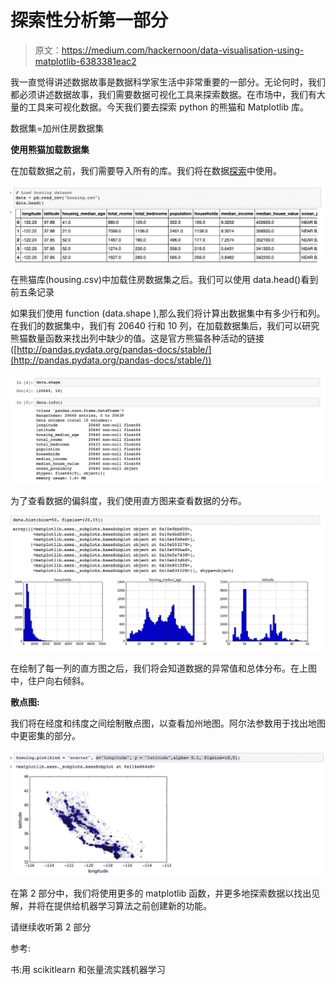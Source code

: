 # 探索性分析第一部分

> 原文：<https://medium.com/hackernoon/data-visualisation-using-matplotlib-6383381eac2>

我一直觉得讲述数据故事是数据科学家生活中非常重要的一部分。无论何时，我们都必须讲述数据故事，我们需要数据可视化工具来探索数据。在市场中，我们有大量的工具来可视化数据。今天我们要去探索 python 的熊猫和 Matplotlib 库。

数据集=加州住房数据集

**使用熊猫加载数据集**

在加载数据之前，我们需要导入所有的库。我们将在数据[探索](https://hackernoon.com/tagged/exploration)中使用。

![](img/bdbd3a7850e3b44820bbfc9fcb33808b.png)

在熊猫库(housing.csv)中加载住房数据集之后。我们可以使用 data.head()看到前五条记录

如果我们使用 function (data.shape ),那么我们将计算出数据集中有多少行和列。在我们的数据集中，我们有 20640 行和 10 列，在加载数据集后，我们可以研究熊猫数量函数来找出列中缺少的值。这是官方熊猫各种活动的链接([http://pandas.pydata.org/pandas-docs/stable/](http://pandas.pydata.org/pandas-docs/stable/))

![](img/4524be2a638c81e9a7b48a70be85009a.png)

为了查看数据的偏斜度，我们使用直方图来查看数据的分布。

![](img/4e28a9962a54b3e9995894956fb0b404.png)

在绘制了每一列的直方图之后，我们将会知道数据的异常值和总体分布。在上图中，住户向右倾斜。

**散点图:**

我们将在经度和纬度之间绘制散点图，以查看加州地图。阿尔法参数用于找出地图中更密集的部分。

![](img/7f9ca1e1241cb4495050b86d10b90ffe.png)

在第 2 部分中，我们将使用更多的 matplotlib 函数，并更多地探索数据以找出见解，并将在提供给机器学习算法之前创建新的功能。

请继续收听第 2 部分

参考:

书:用 scikitlearn 和张量流实践机器学习